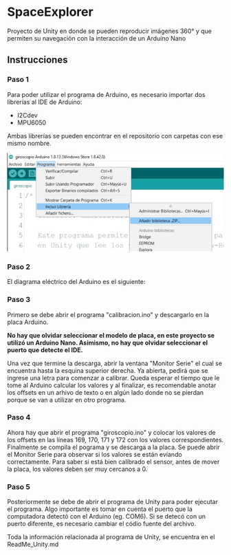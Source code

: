 # SpaceExplorer
Proyecto de Unity en donde se pueden reproducir imágenes 360° y que permiten su navegación con la interacción de un Arduino Nano

## Instrucciones

### Paso 1

Para poder utilizar el programa de Arduino, es necesario importar dos librerías al IDE de Arduino:

* I2Cdev
* MPU6050

Ambas librerías se pueden encontrar en el repositorio con carpetas con ese mismo nombre. 

![](imagenes/cap1.jpg)

### Paso 2

El diagrama eléctrico del Arduino es el siguiente:


### Paso 3

Primero se debe abrir el programa "calibracion.ino" y descargarlo en la placa Arduino.

**No hay que olvidar seleccionar el modelo de placa, en este proyecto se utilizó un Arduino Nano. Asimismo, no hay que olvidar seleccionar el puerto que detecte el IDE.**

Una vez que termine la descarga, abrir la ventana "Monitor Serie" el cual se encuentra hasta la esquina superior derecha.
Ya abierta, pedirá que se ingrese una letra para comenzar a calibrar. 
Queda esperar el tiempo que le tome al Arduino calcular los valores y al finalizar, es recomendable anotar los offsets en un arhivo de texto o en algún lado donde no se pierdan porque se van a utilizar en otro programa.

### Paso 4

Ahora hay que abrir el programa "giroscopio.ino" y colocar los valores de los offsets en las líneas 169, 170, 171 y 172 con los valores correspondientes. 
Finalmente se compila el pograma y se descarga a la placa. Se puede abrir el Monitor Serie para observar si los valores se están evíando correctamente.
Para saber si está bien calibrado el sensor, antes de mover la placa, los valores deben ser muy cercanos a 0.

### Paso 5

Posteriormente se debe de abrir el programa de Unity para poder ejecutar el programa. Algo importante es tomar en cuenta el puerto que la computadora detectó con el Arduino (eg. COM6).
Si se detecó con un puerto diferente, es necesario cambiar el códio fuente del archivo. 

Toda la información relacionada al programa de Unity, se encuentra en el ReadMe_Unity.md
